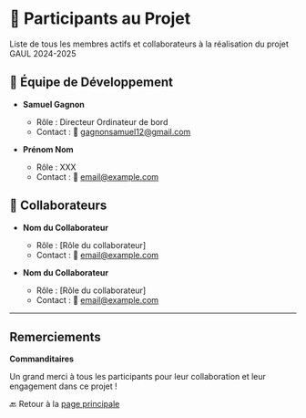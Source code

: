 # 👤 **Participants au Projet**

Liste de tous les membres actifs et collaborateurs à la réalisation du projet GAUL 2024-2025

## 👥 **Équipe de Développement**

- **Samuel Gagnon**
  - Rôle : Directeur Ordinateur de bord
  - Contact : 📧 [gagnonsamuel12@gmail.com](gagnonsamuel12@gmail.com)

- **Prénom Nom**
  - Rôle : XXX
  - Contact : 📧 [email@example.com](email@example.com)

## 🤝 **Collaborateurs**

- **Nom du Collaborateur**
  - Rôle : [Rôle du collaborateur]
  - Contact : 📧 [email@example.com](mailto:email@example.com)

- **Nom du Collaborateur**
  - Rôle : [Rôle du collaborateur]
  - Contact : 📧 [email@example.com](mailto:email@example.com)

---

## **Remerciements**

**Commanditaires**

Un grand merci à tous les participants pour leur collaboration et leur engagement dans ce projet !

🔙 Retour à la [page principale](../README.md)
